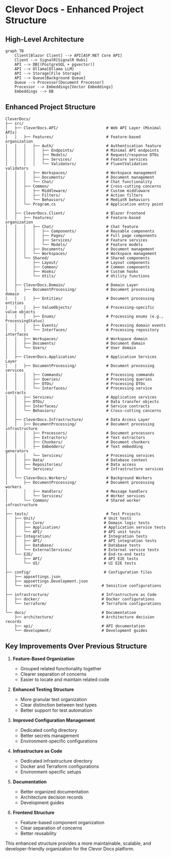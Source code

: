# Clevor Docs - Enhanced Project Structure

## High-Level Architecture

```mermaid
graph TB
    Client[Blazor Client] --> API[ASP.NET Core API]
    Client --> SignalR[SignalR Hubs]
    API --> DB[(PostgreSQL + pgvector)]
    API --> Ollama[Ollama LLM]
    API --> Storage[File Storage]
    API --> Queue[Background Queue]
    Queue --> Processor[Document Processor]
    Processor --> Embeddings[Vector Embeddings]
    Embeddings --> DB
```

## Enhanced Project Structure

```
CleverDocs/
├── src/
│   ├── CleverDocs.API/                     # Web API Layer (Minimal APIs)
│   │   ├── Features/                       # Feature-based organization
│   │   │   ├── Auth/                       # Authentication feature
│   │   │   │   ├── Endpoints/              # Minimal API endpoints
│   │   │   │   ├── Models/                 # Request/response DTOs
│   │   │   │   ├── Services/               # Feature services
│   │   │   │   └── Validators/             # FluentValidation validators
│   │   │   ├── Workspaces/                 # Workspace management
│   │   │   ├── Documents/                  # Document management
│   │   │   └── Chat/                       # Chat functionality
│   │   ├── Common/                         # Cross-cutting concerns
│   │   │   ├── Middleware/                 # Custom middleware
│   │   │   ├── Filters/                    # Action filters
│   │   │   └── Behaviors/                  # MediatR behaviors
│   │   └── Program.cs                      # Application entry point
│   │
│   ├── CleverDocs.Client/                  # Blazor Frontend
│   │   ├── Features/                       # Feature-based organization
│   │   │   ├── Chat/                       # Chat feature
│   │   │   │   ├── Components/             # Reusable components
│   │   │   │   ├── Pages/                  # Full page components
│   │   │   │   ├── Services/               # Feature services
│   │   │   │   └── Models/                 # Feature models
│   │   │   ├── Documents/                  # Document management
│   │   │   └── Workspaces/                 # Workspace management
│   │   └── Shared/                         # Shared components
│   │       ├── Layout/                     # Layout components
│   │       ├── Common/                     # Common components
│   │       ├── Hooks/                      # Custom hooks
│   │       └── Utils/                      # Utility functions
│   │
│   ├── CleverDocs.Domain/                  # Domain Layer
│   │   ├── DocumentProcessing/             # Document processing domain
│   │   │   ├── Entities/                   # Document processing entities
│   │   │   ├── ValueObjects/               # Processing-specific value objects
│   │   │   ├── Enums/                      # Processing enums (e.g., ProcessingStatus)
│   │   │   ├── Events/                     # Processing domain events
│   │   │   └── Interfaces/                 # Processing repository interfaces
│   │   ├── Workspaces/                     # Workspace domain
│   │   ├── Documents/                      # Document domain
│   │   └── Users/                          # User domain
│   │
│   ├── CleverDocs.Application/             # Application Services Layer
│   │   ├── DocumentProcessing/             # Document processing services
│   │   │   ├── Commands/                   # Processing commands
│   │   │   ├── Queries/                    # Processing queries
│   │   │   ├── DTOs/                       # Processing DTOs
│   │   │   └── Interfaces/                 # Processing service contracts
│   │   ├── Services/                       # Application services
│   │   ├── DTOs/                           # Data transfer objects
│   │   ├── Interfaces/                     # Service contracts
│   │   └── Behaviors/                      # Cross-cutting concerns
│   │
│   ├── CleverDocs.Infrastructure/          # Data Access Layer
│   │   ├── DocumentProcessing/             # Document processing infrastructure
│   │   │   ├── Processors/                 # Document processors
│   │   │   ├── Extractors/                 # Text extractors
│   │   │   ├── Chunkers/                   # Document chunkers
│   │   │   ├── Embedders/                  # Text embedding generators
│   │   │   └── Services/                   # Processing services
│   │   ├── Data/                           # Database context
│   │   ├── Repositories/                   # Data access
│   │   └── Services/                       # Infrastructure services
│   │
│   └── CleverDocs.Workers/                 # Background Workers
│       ├── DocumentProcessing/             # Document processing workers
│       │   ├── Handlers/                   # Message handlers
│       │   └── Services/                   # Worker services
│       └── Common/                         # Shared worker infrastructure
│
├── tests/                                  # Test Projects
│   ├── Unit/                              # Unit tests
│   │   ├── Core/                          # Domain logic tests
│   │   ├── Application/                   # Application service tests
│   │   └── API/                           # API unit tests
│   ├── Integration/                       # Integration tests
│   │   ├── API/                           # API integration tests
│   │   ├── Database/                      # Database tests
│   │   └── ExternalServices/              # External service tests
│   └── E2E/                               # End-to-end tests
│       ├── API/                           # API E2E tests
│       └── UI/                            # UI E2E tests
│
├── config/                                # Configuration files
│   ├── appsettings.json
│   ├── appsettings.Development.json
│   └── secrets/                          # Sensitive configurations
│
├── infrastructure/                       # Infrastructure as Code
│   ├── docker/                           # Docker configurations
│   └── terraform/                        # Terraform configurations
│
└── docs/                                 # Documentation
    ├── architecture/                     # Architecture decision records
    ├── api/                              # API documentation
    └── development/                      # Development guides
```

## Key Improvements Over Previous Structure

1. **Feature-Based Organization**
   - Grouped related functionality together
   - Clearer separation of concerns
   - Easier to locate and maintain related code

2. **Enhanced Testing Structure**
   - More granular test organization
   - Clear distinction between test types
   - Better support for test automation

3. **Improved Configuration Management**
   - Dedicated config directory
   - Better secrets management
   - Environment-specific configurations

4. **Infrastructure as Code**
   - Dedicated infrastructure directory
   - Docker and Terraform configurations
   - Environment-specific setups

5. **Documentation**
   - Better organized documentation
   - Architecture decision records
   - Development guides

6. **Frontend Structure**
   - Feature-based component organization
   - Clear separation of concerns
   - Better reusability

This enhanced structure provides a more maintainable, scalable, and developer-friendly organization for the Clevor Docs platform.
